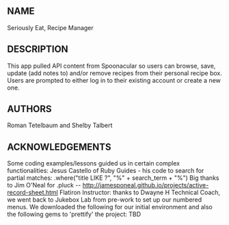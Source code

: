 ## NAME
Seriously Eat, Recipe Manager


## DESCRIPTION
This app pulled API content from Spoonacular so users can browse, save, update (add notes to) 
and/or remove recipes from their personal recipe box. Users are prompted to either log in to their 
existing account or create a new one.


## AUTHORS
Roman Tetelbaum and Shelby Talbert


## ACKNOWLEDGEMENTS
Some coding examples/lessons guided us in certain complex functionalities:
Jesus Castello of Ruby Guides - his code to search for partial matches: .where("title LIKE ?", "%" + search_term + "%")
Big thanks to Jim O'Neal for .pluck -- http://jamesponeal.github.io/projects/active-record-sheet.html
Flatiron Instructor: thanks to Dwayne H Technical Coach, we went back to Jukebox Lab from pre-work 
to set up our numbered menus.
We downloaded the following for our initial environment and also the following gems to 'prettify' the project: TBD

